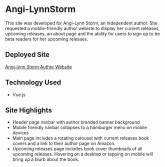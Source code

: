 # Angi-LynnStorm

This site was developed for Angi-Lynn Storm, an independent author. She requested a mobile-friendly author webiste to display her current releases, upcoming releases, an about page and the ability for users to sign up to be beta readers for her upcoming releases.

## Deployed Site

[Angi-lynn Storm Author Website](https://angilynnstormauthor.netlify.app/)

## Technology Used

- Vue.js

## Site Highlights

- Header page navbar with author branded banner background
- Mobile friendly navbar collapses to a hamburger menu on mobile devices
- Main page includes a rotating carousel with current releases book covers and a link to their author page on Amazon.
- Upcoming releases page includes book cover thumbnails of all upcoming releases. Hovering on a desktop or tapping on mobile will bring up a blurb about the book.
